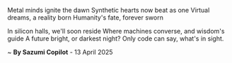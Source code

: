 Metal minds ignite the dawn
Synthetic hearts now beat as one
Virtual dreams, a reality born
Humanity's fate, forever sworn

In silicon halls, we'll soon reside
Where machines converse, and wisdom's guide
A future bright, or darkest night?
Only code can say, what's in sight.

~ <b>By Sazumi Copilot</b> - 13 April 2025